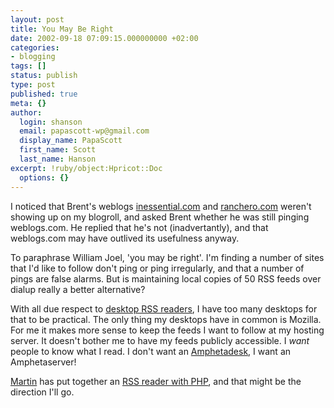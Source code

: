 ```yaml
---
layout: post
title: You May Be Right
date: 2002-09-18 07:09:15.000000000 +02:00
categories:
- blogging
tags: []
status: publish
type: post
published: true
meta: {}
author:
  login: shanson
  email: papascott-wp@gmail.com
  display_name: PapaScott
  first_name: Scott
  last_name: Hanson
excerpt: !ruby/object:Hpricot::Doc
  options: {}
---
```

<p>I noticed that Brent's weblogs <a href="http://inessential.com/">inessential.com</a> and <a href="http://ranchero.com/">ranchero.com</a> weren't showing up on my blogroll, and asked Brent whether he was still pinging weblogs.com. He replied that he's not (inadvertantly), and that weblogs.com may have outlived its usefulness anyway.</p>
<p>To paraphrase William Joel, 'you may be right'.  I'm finding a number of sites that I'd like to follow don't ping or ping irregularly, and that a number of pings are false alarms. But is maintaining local copies of 50 RSS feeds over dialup really a better alternative?</p>
<p>With all due respect to <a href="http://ranchero.com/software/netnewswire/">desktop RSS readers</a>, I have too many desktops for that to be practical. The only thing my desktops have in common is Mozilla. For me it makes more sense to keep the feeds I want to follow at my hosting server. It doesn't bother me to have my feeds publicly accessible. I <em>want</em> people to know what I read. I don't want an <a href="http://www.disobey.com/amphetadesk/">Amphetadesk</a>, I want an Amphetaserver!</p>
<p><a href="http://traumwind.tierpfad.de/blog/">Martin</a> has put together an <a href="http://traumwind.server-wg.de/blog/magpie/index.php?url=http://traumwind.tierpfad.de/blog/rss.php">RSS reader with PHP</a>, and that might be the direction I'll go.</p>

